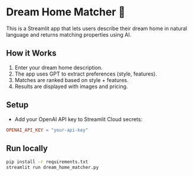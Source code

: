
# Dream Home Matcher 🏡

This is a Streamlit app that lets users describe their dream home in natural language and returns matching properties using AI.

## How it Works

1. Enter your dream home description.
2. The app uses GPT to extract preferences (style, features).
3. Matches are ranked based on style + features.
4. Results are displayed with images and pricing.

## Setup

- Add your OpenAI API key to Streamlit Cloud secrets:
```toml
OPENAI_API_KEY = "your-api-key"
```

## Run locally

```bash
pip install -r requirements.txt
streamlit run dream_home_matcher.py
```
